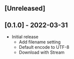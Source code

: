 ## [Unreleased]

## [0.1.0] - 2022-03-31

- Initial release
  - Add filename setting
  - Default encode to UTF-8
  - Download with Stream
